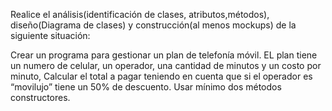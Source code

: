 Realice el análisis(identificación de clases, atributos,métodos), diseño(Diagrama de clases) y construcción(al menos mockups) de la siguiente situación:

Crear un programa para gestionar un plan de telefonía móvil. EL plan tiene un numero de celular, un operador, una cantidad de minutos y un costo por minuto, Calcular el total a pagar teniendo en cuenta que si el operador es “movilujo” tiene un 50% de descuento. Usar mínimo dos métodos constructores.


